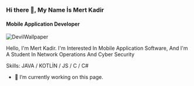 ### Hi there 👋, My Name İs Mert Kadir
#### Mobile Application Developer
![DevilWallpaper](https://user-images.githubusercontent.com/77637289/105749779-f4918080-5f54-11eb-96f6-18b18904c831.jpg)


Hello, I'm Mert Kadir. I'm Interested In Mobile Application Software, And I'm A Student In Network Operations And Cyber ​​Security

Skills: JAVA / KOTLİN / JS / C / C#

- 🔭 I’m currently working on this page. 




